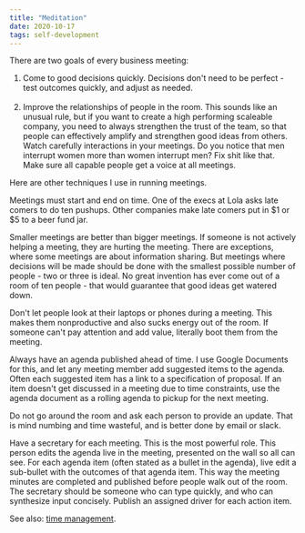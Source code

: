 ```yaml
---
title: "Meditation"
date: 2020-10-17
tags: self-development
---
```


<p>There are two goals of every business meeting:

</p><ol>
<li>Come to good decisions quickly. Decisions don't need to be
perfect - test outcomes quickly, and adjust as needed.<br><br>

</li><li>Improve the relationships of people in the room. This sounds like
an unusual rule, but if you want to create a high performing scaleable
company, you need to always strengthen the trust of the team, so
that people can effectively amplify and strengthen good ideas from
others. Watch carefully interactions in your meetings. Do you notice
that men interrupt women more than women interrupt men? Fix shit
like that. Make sure all capable people get a voice at all meetings.

</li></ol>

<p>Here are other techniques I use in running meetings.

</p><p>Meetings must start and end on time. One of the execs at Lola asks
late comers to do ten pushups. Other companies make late comers put
in $1 or $5 to a beer fund jar.

</p><p>Smaller meetings are better than bigger meetings. If someone is not
actively helping a meeting, they are hurting the meeting. There are
exceptions, where some meetings are about information sharing. But
meetings where decisions will be made should be done with the
smallest possible number of people - two or three is ideal. No great
invention has ever come out of a room of ten people - that would
guarantee that good ideas get watered down.
  
</p><p>Don't let people look at their laptops or phones during a
meeting. This makes them nonproductive and also sucks energy out of
the room. If someone can't pay attention and add value, literally boot
them from the meeting.

</p><p>Always have an agenda published ahead of time. I use Google
Documents for this, and let any meeting member add suggested items
to the agenda. Often each suggested item has a link to a
specification of proposal. If an item doesn't get discussed in a
meeting due to time constraints, use the agenda document as a
rolling agenda to pickup for the next meeting.

</p><p>Do not go around the room and ask each person to provide an
update. That is mind numbing and time wasteful, and is better done by
email or slack.
  
</p><p>Have a secretary for each meeting. This is the most powerful
role. This person edits the agenda live in the meeting, presented on
the wall so all can see. For each agenda item (often stated as a
bullet in the agenda), live edit a sub-bullet with the outcomes of
that agenda item. This way the meeting minutes are completed and
published before people walk out of the room. The secretary should be
someone who can type quickly, and who can synthesize input
concisely. Publish an assigned driver for each action item.

</p><p>See also: <a href="/time.html">time management</a>.


</p></td>
